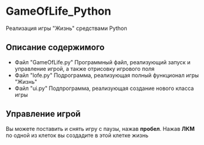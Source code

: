 # GameOfLife_Python
Реализация игры "Жизнь" средствами Python

## Описание содержимого
 - Файл "GameOfLife.py"
Программный файл, реализующий запуск и управление игрой, а также отрисовку игрового поля
 - Файл "lofe.py"
Подрограмма, реализующая полный функционал игры "Жизнь"
 - Файл "ui.py"
Подпрограмма, реализующая создание нового класса игры

## Управление игрой
Вы можете поставить и снять игру с паузы, нажав __пробел__. Нажав __ЛКМ__ по одной из клеток вы создадите в этой клетке жизнь

